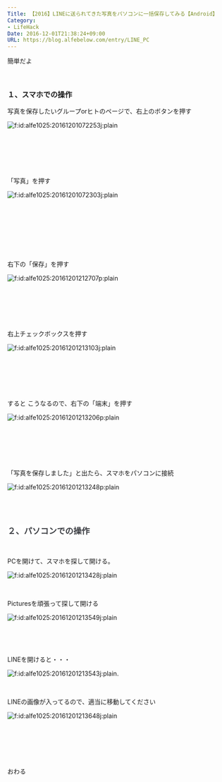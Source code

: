 ```yaml
---
Title: 【2016】LINEに送られてきた写真をパソコンに一括保存してみる【Android】
Category:
- LifeHack
Date: 2016-12-01T21:38:24+09:00
URL: https://blog.alfebelow.com/entry/LINE_PC
---
```


<p>簡単だよ</p>
<p> </p>

### １、スマホでの操作

<p>写真を保存したいグループorヒトのページで、右上のボタンを押す</p>
<p><img class="hatena-fotolife" title="f:id:alfe1025:20161201072253j:plain" src="https://cdn-ak.f.st-hatena.com/images/fotolife/a/alfe1025/20161201/20161201072253.jpg" alt="f:id:alfe1025:20161201072253j:plain" /></p>
<p> </p>
<p> </p>
<p> </p>
<p>「写真」を押す</p>
<p><img class="hatena-fotolife" title="f:id:alfe1025:20161201072303j:plain" src="https://cdn-ak.f.st-hatena.com/images/fotolife/a/alfe1025/20161201/20161201072303.jpg" alt="f:id:alfe1025:20161201072303j:plain" /></p>
<p> </p>
<p> </p>
<p> </p>
<p> </p>
<p>右下の「保存」を押す</p>
<p><img class="hatena-fotolife" title="f:id:alfe1025:20161201212707p:plain" src="https://cdn-ak.f.st-hatena.com/images/fotolife/a/alfe1025/20161201/20161201212707.png" alt="f:id:alfe1025:20161201212707p:plain" /></p>
<p> </p>
<p> </p>
<p> </p>
<p>右上チェックボックスを押す</p>
<p><img class="hatena-fotolife" title="f:id:alfe1025:20161201213103j:plain" src="https://cdn-ak.f.st-hatena.com/images/fotolife/a/alfe1025/20161201/20161201213103.jpg" alt="f:id:alfe1025:20161201213103j:plain" /></p>
<p> </p>
<p> </p>
<p> </p>
<p>すると こうなるので、右下の「端末」を押す</p>
<p><img class="hatena-fotolife" title="f:id:alfe1025:20161201213206p:plain" src="https://cdn-ak.f.st-hatena.com/images/fotolife/a/alfe1025/20161201/20161201213206.png" alt="f:id:alfe1025:20161201213206p:plain" /></p>
<p> </p>
<p> </p>
<p> </p>
<p>「写真を保存しました」と出たら、スマホをパソコンに接続</p>
<p><img class="hatena-fotolife" title="f:id:alfe1025:20161201213248p:plain" src="https://cdn-ak.f.st-hatena.com/images/fotolife/a/alfe1025/20161201/20161201213248.png" alt="f:id:alfe1025:20161201213248p:plain" /></p>
<p> </p>
<p> </p>
<p><span style="color: #3d3f44; font-family: 'Helvetica Neue', Helvetica, Arial, 'ヒラギノ角ゴ Pro W3', 'Hiragino Kaku Gothic Pro', メイリオ, Meiryo, 'ＭＳ Ｐゴシック', 'MS PGothic', sans-serif; font-size: 18.72px; font-style: normal; font-variant-ligatures: normal; font-variant-caps: normal; font-weight: bold; letter-spacing: normal; orphans: 2; text-align: start; text-indent: 0px; text-transform: none; white-space: normal; widows: 2; word-spacing: 0px; -webkit-text-stroke-width: 0px; background-color: #ffffff; display: inline !important; float: none;">２、パソコンでの操作</span></p>
<p> </p>
<p>PCを開けて、スマホを探して開ける。</p>
<p><img class="hatena-fotolife" title="f:id:alfe1025:20161201213428j:plain" src="https://cdn-ak.f.st-hatena.com/images/fotolife/a/alfe1025/20161201/20161201213428.jpg" alt="f:id:alfe1025:20161201213428j:plain" /></p>
<p> </p>
<p>Picturesを頑張って探して開ける</p>
<p><img class="hatena-fotolife" title="f:id:alfe1025:20161201213549j:plain" src="https://cdn-ak.f.st-hatena.com/images/fotolife/a/alfe1025/20161201/20161201213549.jpg" alt="f:id:alfe1025:20161201213549j:plain" /></p>
<p> </p>
<p> </p>
<p>LINEを開けると・・・</p>
<p><img class="hatena-fotolife" title="f:id:alfe1025:20161201213543j:plain" src="https://cdn-ak.f.st-hatena.com/images/fotolife/a/alfe1025/20161201/20161201213543.jpg" alt="f:id:alfe1025:20161201213543j:plain" />.</p>
<p> </p>
<p>LINEの画像が入ってるので、適当に移動してください</p>
<p><img class="hatena-fotolife" title="f:id:alfe1025:20161201213648j:plain" src="https://cdn-ak.f.st-hatena.com/images/fotolife/a/alfe1025/20161201/20161201213648.jpg" alt="f:id:alfe1025:20161201213648j:plain" /></p>
<p> </p>
<p> </p>
<p> </p>
<p>おわる</p>
